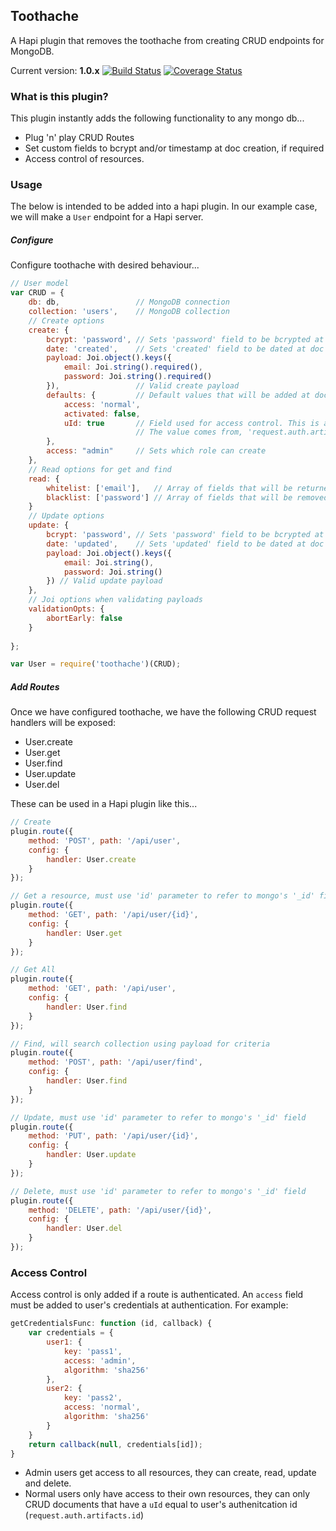 Toothache
---------

A Hapi plugin that removes the toothache from creating CRUD endpoints for MongoDB.

Current version: **1.0.x** [![Build Status](https://travis-ci.org/smaxwellstewart/toothache.svg?branch=master)](https://travis-ci.org/smaxwellstewart/toothache) [![Coverage Status](https://img.shields.io/coveralls/smaxwellstewart/toothache.svg)](https://coveralls.io/r/smaxwellstewart/toothache?branch=master)

### What is this plugin?

This plugin instantly adds the following functionality to any mongo db...

* Plug 'n' play CRUD Routes
* Set custom fields to bcrypt and/or timestamp at doc creation, if required
* Access control of resources.

### Usage

The below is intended to be added into a hapi plugin. In our example case, we will make a `User` endpoint for a Hapi server.

##### Configure

Configure toothache with desired behaviour... 

```js
// User model
var CRUD = {
    db: db,                 // MongoDB connection
    collection: 'users',    // MongoDB collection
    // Create options
    create: {
        bcrypt: 'password', // Sets 'password' field to be bcrypted at doc creation
        date: 'created',    // Sets 'created' field to be dated at doc creation
        payload: Joi.object().keys({ 
            email: Joi.string().required(),
            password: Joi.string().required()
        }),                 // Valid create payload 
        defaults: {         // Default values that will be added at doc creation
            access: 'normal',
            activated: false,
            uId: true       // Field used for access control. This is a special field that when set to true will default to user's id 
                            // The value comes from, 'request.auth.artifacts.id' ie the id the user authenticates with
        },
        access: "admin"     // Sets which role can create 
    },
    // Read options for get and find
    read: {
        whitelist: ['email'],   // Array of fields that will be returned, all other fields will be excluded 
        blacklist: ['password'] // Array of fields that will be removed, all other fields will be included
    }
    // Update options
    update: {
        bcrypt: 'password', // Sets 'password' field to be bcrypted at doc update
        date: 'updated',    // Sets 'updated' field to be dated at doc update
        payload: Joi.object().keys({
            email: Joi.string(),
            password: Joi.string()
        }) // Valid update payload 
    },
    // Joi options when validating payloads    
    validationOpts: {
        abortEarly: false
    }
    
};

var User = require('toothache')(CRUD);
```

##### Add Routes

Once we have configured toothache, we have the following CRUD request handlers will be exposed:

* User.create
* User.get
* User.find
* User.update
* User.del

These can be used in a Hapi plugin like this...

```js
// Create
plugin.route({
    method: 'POST', path: '/api/user',
    config: {
        handler: User.create
    }
});

// Get a resource, must use 'id' parameter to refer to mongo's '_id' field
plugin.route({
    method: 'GET', path: '/api/user/{id}',
    config: {
        handler: User.get
    }
});

// Get All
plugin.route({
    method: 'GET', path: '/api/user',
    config: {
        handler: User.find
    }
});

// Find, will search collection using payload for criteria
plugin.route({
    method: 'POST', path: '/api/user/find',
    config: {
        handler: User.find
    }
});

// Update, must use 'id' parameter to refer to mongo's '_id' field
plugin.route({
    method: 'PUT', path: '/api/user/{id}',
    config: {
        handler: User.update
    }
});

// Delete, must use 'id' parameter to refer to mongo's '_id' field
plugin.route({
    method: 'DELETE', path: '/api/user/{id}',
    config: {
        handler: User.del
    }
});
```

### Access Control

Access control is only added if a route is authenticated. An `access` field must be added to user's credentials at authentication. For example:

```js
getCredentialsFunc: function (id, callback) {
    var credentials = {
        user1: {
            key: 'pass1',
            access: 'admin',
            algorithm: 'sha256'
        },
        user2: {
            key: 'pass2',
            access: 'normal',
            algorithm: 'sha256'
        }
    }
    return callback(null, credentials[id]);
}
```

 - Admin users get access to all resources, they can create, read, update and delete.
 - Normal users only have access to their own resources, they can only CRUD documents that have a `uId` equal to user's authenitcation id (`request.auth.artifacts.id`)


